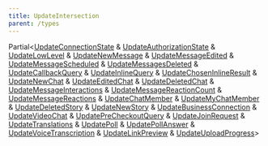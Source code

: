 ```yaml
---
title: UpdateIntersection
parent: /types
---
```


<div class="font-mono whitespace-pre"><span href="/">Partial</span><span class="opacity-50">&lt;</span><a href="/types/updateconnectionstate"  >UpdateConnectionState</a> <span class="opacity-50">&amp;</span> <a href="/types/updateauthorizationstate"  >UpdateAuthorizationState</a> <span class="opacity-50">&amp;</span> <a href="/types/updatelowlevel"  >UpdateLowLevel</a> <span class="opacity-50">&amp;</span> <a href="/types/updatenewmessage"  >UpdateNewMessage</a> <span class="opacity-50">&amp;</span> <a href="/types/updatemessageedited"  >UpdateMessageEdited</a> <span class="opacity-50">&amp;</span> <a href="/types/updatemessagescheduled"  >UpdateMessageScheduled</a> <span class="opacity-50">&amp;</span> <a href="/types/updatemessagesdeleted"  >UpdateMessagesDeleted</a> <span class="opacity-50">&amp;</span> <a href="/types/updatecallbackquery"  >UpdateCallbackQuery</a> <span class="opacity-50">&amp;</span> <a href="/types/updateinlinequery"  >UpdateInlineQuery</a> <span class="opacity-50">&amp;</span> <a href="/types/updatechoseninlineresult"  >UpdateChosenInlineResult</a> <span class="opacity-50">&amp;</span> <a href="/types/updatenewchat"  >UpdateNewChat</a> <span class="opacity-50">&amp;</span> <a href="/types/updateeditedchat"  >UpdateEditedChat</a> <span class="opacity-50">&amp;</span> <a href="/types/updatedeletedchat"  >UpdateDeletedChat</a> <span class="opacity-50">&amp;</span> <a href="/types/updatemessageinteractions"  >UpdateMessageInteractions</a> <span class="opacity-50">&amp;</span> <a href="/types/updatemessagereactioncount"  >UpdateMessageReactionCount</a> <span class="opacity-50">&amp;</span> <a href="/types/updatemessagereactions"  >UpdateMessageReactions</a> <span class="opacity-50">&amp;</span> <a href="/types/updatechatmember"  >UpdateChatMember</a> <span class="opacity-50">&amp;</span> <a href="/types/updatemychatmember"  >UpdateMyChatMember</a> <span class="opacity-50">&amp;</span> <a href="/types/updatedeletedstory"  >UpdateDeletedStory</a> <span class="opacity-50">&amp;</span> <a href="/types/updatenewstory"  >UpdateNewStory</a> <span class="opacity-50">&amp;</span> <a href="/types/updatebusinessconnection"  >UpdateBusinessConnection</a> <span class="opacity-50">&amp;</span> <a href="/types/updatevideochat"  >UpdateVideoChat</a> <span class="opacity-50">&amp;</span> <a href="/types/updateprecheckoutquery"  >UpdatePreCheckoutQuery</a> <span class="opacity-50">&amp;</span> <a href="/types/updatejoinrequest"  >UpdateJoinRequest</a> <span class="opacity-50">&amp;</span> <a href="/types/updatetranslations"  >UpdateTranslations</a> <span class="opacity-50">&amp;</span> <a href="/types/updatepoll"  >UpdatePoll</a> <span class="opacity-50">&amp;</span> <a href="/types/updatepollanswer"  >UpdatePollAnswer</a> <span class="opacity-50">&amp;</span> <a href="/types/updatevoicetranscription"  >UpdateVoiceTranscription</a> <span class="opacity-50">&amp;</span> <a href="/types/updatelinkpreview"  >UpdateLinkPreview</a> <span class="opacity-50">&amp;</span> <a href="/types/updateuploadprogress"  >UpdateUploadProgress</a><span class="opacity-50">&gt;</span></div>


